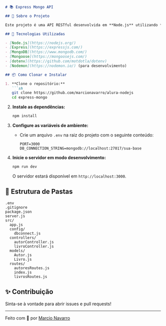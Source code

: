 ```markdown
# 📚 Express Mongo API

## 📝 Sobre o Projeto

Este projeto é uma API RESTful desenvolvida em **Node.js** utilizando **Express** e **MongoDB** (via Mongoose) para gerenciar um catálogo de livros e autores. Permite operações de CRUD (criar, ler, atualizar e deletar) para livros e autores, sendo ideal para fins didáticos e como base para sistemas de cadastro.

## 🚀 Tecnologias Utilizadas

- [Node.js](https://nodejs.org/)
- [Express](https://expressjs.com/)
- [MongoDB](https://www.mongodb.com/)
- [Mongoose](https://mongoosejs.com/)
- [dotenv](https://github.com/motdotla/dotenv)
- [Nodemon](https://nodemon.io/) (para desenvolvimento)

## 📦 Como Clonar e Instalar

1. **Clone o repositório:**
   ```sh
   git clone https://github.com/marcionavarro/alura-nodejs
   cd express-mongo
   ```

2. **Instale as dependências:**
   ```sh
   npm install
   ```

3. **Configure as variáveis de ambiente:**
   - Crie um arquivo `.env` na raiz do projeto com o seguinte conteúdo:
     ```
     PORT=3000
     DB_CONNECTION_STRING=mongodb://localhost:27017/sua-base
     ```

4. **Inicie o servidor em modo desenvolvimento:**
   ```sh
   npm run dev
   ```

   O servidor estará disponível em `http://localhost:3000`.

## 📁 Estrutura de Pastas

```
.env
.gitignore
package.json
server.js
src/
  app.js
  config/
    dbconnect.js
  controllers/
    autorController.js
    livroController.js
  models/
    Autor.js
    Livro.js
  routes/
    autoresRoutes.js
    index.js
    livrosRoutes.js
```

## ✨ Contribuição

Sinta-se à vontade para abrir issues e pull requests!

---

Feito com 💚 por [Marcio Navarro](https://www.marcionavarro.com.br)
